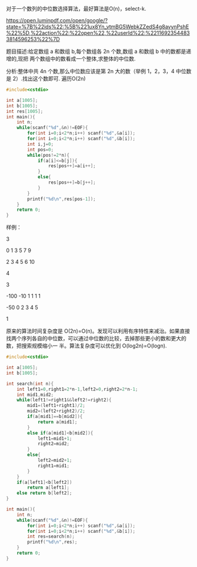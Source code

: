 
对于一个数列的中位数选择算法，最好算法是O(n)，select-k.

https://open.luminpdf.com/open/google/?state=%7B%22ids%22:%5B%221ux8Yn_vtmBG5WebkZZedS4g8avynPshE%22%5D,%22action%22:%22open%22,%22userId%22:%22116923544833814596253%22%7D





题目描述:给定数组 a 和数组 b,每个数组各 2n 个数,数组 a 和数组 b 中的数都是递增的,现把 两个数组中的数看成一个整体,求整体的中位数.

分析:整体中共 4n 个数,那么中位数应该是第 2n 大的数（举例 1，2，3，4 中位数是 2）.找出这个数即可.
遍历O(2n)

```c
#include<cstdio>

int a[1005];
int b[1005];
int res[1005];
int main(){
    int n;
    while(scanf("%d",&n)!=EOF){
        for(int i=0;i<2*n;i++) scanf("%d",&a[i]);
        for(int i=0;i<2*n;i++) scanf("%d",&b[i]);
        int i,j=0;
        int pos=0;
        while(pos!=2*n){
            if(a[i]<=b[j]){
                res[pos++]=a[i++];
            }
            else{
                res[pos++]=b[j++];
            }
        }
        printf("%d\n",res[pos-1]);        
    }
    return 0;
}
```

样例：

3

0 1 3 5 7 9

2 3 4 5 6 10

4

3

-100 -10 1 1 1 1

-50 0 2 3 4 5

1


原来的算法时间复杂度是 O(2n)=O(n)。发现可以利用有序特性来减治。如果直接找两个序列各自的中位数，可以通过中位数的比较，去掉那些更小的数和更大的数，把搜索规模缩小一 半。算法复杂度可以优化到 O(log2n)=O(logn).
```c
#include<cstdio>

int a[1005];
int b[1005];

int search(int n){
    int left1=0,right1=2*n-1,left2=0,right2=2*n-1;
    int mid1,mid2;
    while(left1!=right1&&left2!=right2){
        mid1=(left1+right1)/2;
        mid2=(left2+right2)/2;
        if(a[mid1]==b[mid2]){
            return a[mid1];
        }
        else if(a[mid1]<b[mid2]){
            left1=mid1+1;
            right2=mid2;
        }
        else{
            left2=mid2+1;
            right1=mid1;
        }
    }
    if(a[left1]<b[left2])
        return a[left1];
    else return b[left2];
}

int main(){
    int n;
    while(scanf("%d",&n)!=EOF){
        for(int i=0;i<2*n;i++) scanf("%d",&a[i]);
        for(int i=0;i<2*n;i++) scanf("%d",&b[i]);
        int res=search(n);
        printf("%d\n",res);
    }
    return 0;
}
```
